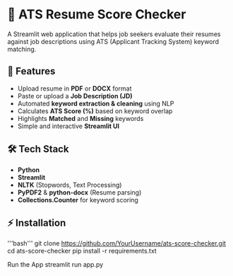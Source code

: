 # 📄 ATS Resume Score Checker

A Streamlit web application that helps job seekers evaluate their resumes against job descriptions using ATS (Applicant Tracking System) keyword matching.  

## 🚀 Features
- Upload resume in **PDF** or **DOCX** format  
- Paste or upload a **Job Description (JD)**  
- Automated **keyword extraction & cleaning** using NLP  
- Calculates **ATS Score (%)** based on keyword overlap  
- Highlights **Matched** and **Missing** keywords  
- Simple and interactive **Streamlit UI**

## 🛠️ Tech Stack
- **Python**
- **Streamlit**
- **NLTK** (Stopwords, Text Processing)
- **PyPDF2** & **python-docx** (Resume parsing)
- **Collections.Counter** for keyword scoring


## ⚡ Installation
'''bash'''
git clone https://github.com/YourUsername/ats-score-checker.git
cd ats-score-checker
pip install -r requirements.txt

Run the App
streamlit run app.py



